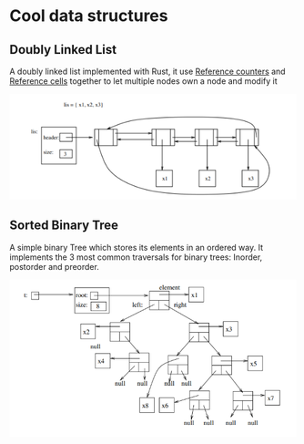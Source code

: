 # Cool data structures

## Doubly Linked List

A doubly linked list implemented with Rust, it use [Reference counters](https://doc.rust-lang.org/stable/book/ch15-04-rc.html) and [Reference cells](https://doc.rust-lang.org/stable/book/ch15-05-interior-mutability.html) together to let multiple nodes own a node and modify it

![linked list](assets/doubly-list.png)

## Sorted Binary Tree

A simple binary Tree which stores its elements in an ordered way.
It implements the 3 most common traversals for binary trees: Inorder, postorder and preorder.

![binary tree](assets/binary-tree.png)

